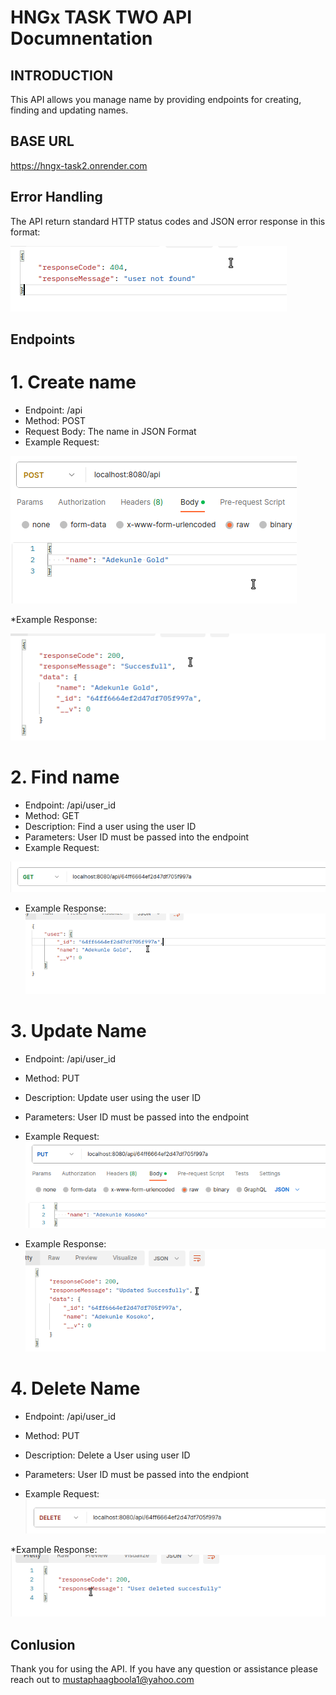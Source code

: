 # HNGx TASK TWO API Documnentation

## INTRODUCTION

This API allows you manage name by providing endpoints for creating, finding and updating names.

## BASE URL

https://hngx-task2.onrender.com

## Error Handling 

The API return standard HTTP status codes and JSON error response in this format:

![Example Image](/assets/Screenshot%20from%202023-09-11%2020-00-24.png)

## Endpoints

# 1. Create name
* Endpoint: /api
* Method: POST
* Request Body: The name in JSON Format
* Example Request: 

![POST Example Image](/assets/post.png)

*Example Response: 

![POST RESPONSE EXAMPLE Image](/assets/postResponse.png)

# 2. Find name
* Endpoint: /api/user_id
* Method: GET
* Description: Find a user using the user ID
* Parameters: User ID must be passed into the endpoint
* Example Request: 

![GET Example Image](/assets/get.png)

* Example Response: 
![Get Example response Image](/assets/getResponse.png)

# 3. Update Name
* Endpoint: /api/user_id
* Method: PUT
* Description: Update user using the user ID
* Parameters: User ID must be passed into the endpoint

* Example Request: 
![PUT Example Image](/assets/put.png)

* Example Response:
![Put Response Image](/assets/putResponse.png)

# 4. Delete Name
* Endpoint: /api/user_id
* Method: PUT
* Description: Delete a User using user ID
* Parameters: User ID must be passed into the endpiont

* Example Request: 
![Delete Example Image](/assets/delete.png)

*Example Response: 
![Delete Response Image](/assets/deleteResponse.png)

## Conlusion

Thank you for using the API. If you have any question or assistance please reach out to mustaphaagboola1@yahoo.com
